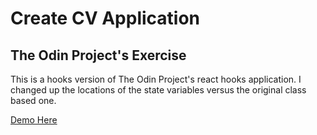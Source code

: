 # Create CV Application
## The Odin Project's Exercise

This is a hooks version of The Odin Project's react hooks application. I changed up the locations of the state variables versus the original class based one.

[Demo Here](http://tanlaan.github.io/top_cv_application_hooks)